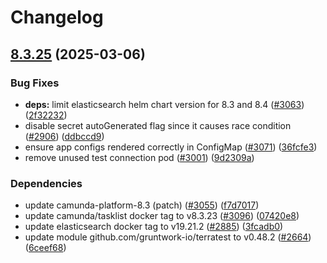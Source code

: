 # Changelog

## [8.3.25](https://github.com/camunda/camunda-platform-helm/compare/camunda-platform-8.3-v8.3.24...camunda-platform-8.3-8.3.25) (2025-03-06)


### Bug Fixes

* **deps:** limit elasticsearch helm chart version for 8.3 and 8.4 ([#3063](https://github.com/camunda/camunda-platform-helm/issues/3063)) ([2f32232](https://github.com/camunda/camunda-platform-helm/commit/2f3223235466eed70dbbfe144c8ee7a31d527792))
* disable secret autoGenerated flag since it causes race condition ([#2906](https://github.com/camunda/camunda-platform-helm/issues/2906)) ([ddbccd9](https://github.com/camunda/camunda-platform-helm/commit/ddbccd9089c517ba12cf401e1f2617ffda55738e))
* ensure app configs rendered correctly in ConfigMap ([#3071](https://github.com/camunda/camunda-platform-helm/issues/3071)) ([36fcfe3](https://github.com/camunda/camunda-platform-helm/commit/36fcfe3d7eef93b4d613ca6891ac18161e3add37))
* remove unused test connection pod ([#3001](https://github.com/camunda/camunda-platform-helm/issues/3001)) ([9d2309a](https://github.com/camunda/camunda-platform-helm/commit/9d2309ab50c3bc1e3bb0fb2d0b7e6a27ed587200))


### Dependencies

* update camunda-platform-8.3 (patch) ([#3055](https://github.com/camunda/camunda-platform-helm/issues/3055)) ([f7d7017](https://github.com/camunda/camunda-platform-helm/commit/f7d70171900e891a18f0df416f94e68498aa5cea))
* update camunda/tasklist docker tag to v8.3.23 ([#3096](https://github.com/camunda/camunda-platform-helm/issues/3096)) ([07420e8](https://github.com/camunda/camunda-platform-helm/commit/07420e8e44c74d5abdabe81fce116d8cd0d89d63))
* update elasticsearch docker tag to v19.21.2 ([#2885](https://github.com/camunda/camunda-platform-helm/issues/2885)) ([3fcadb0](https://github.com/camunda/camunda-platform-helm/commit/3fcadb0ab91b830e9442fd5cd5170de2da64f460))
* update module github.com/gruntwork-io/terratest to v0.48.2 ([#2664](https://github.com/camunda/camunda-platform-helm/issues/2664)) ([6ceef68](https://github.com/camunda/camunda-platform-helm/commit/6ceef685236ac41506ff3ce742759b1d3cbfde36))
